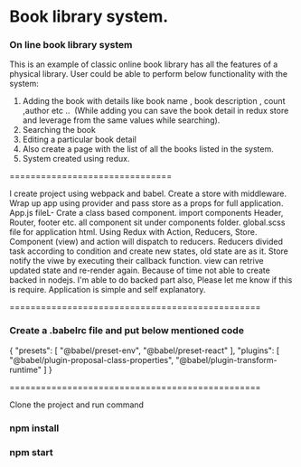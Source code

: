 # Book library system.
<h3>On line book library system</h3>

This is an example of classic online book library has all the features of a physical library.
User could be able to perform below functionality with the system:
1. Adding the book with details like book name , book description , count ,author etc ..  (While adding you can save the
book detail in redux store and leverage from the same values while searching).
2. Searching the book
3. Editing a particular book detail
4. Also create a page with the list of all the books listed in the system.
5. System created using redux.

<p>===============================</p>
I create project using webpack and babel.
Create a store with middleware. Wrap up app using provider and pass store as a props for full application.
App.js fileL- Crate a class based component. import components Header, Router, footer etc.
all component sit under components folder.
global.scss file for application html.
Using Redux with Action, Reducers, Store.
Component (view) and action will  dispatch  to reducers. Reducers divided task according to condition and create new states, old state are as it. Store notify the viwe by executing their callback function. view can retrive updated state and re-render again. 
Because of time not  able to create backed in nodejs. I'm able to do backed part also, Please let me know if this is require.
Application is simple and self explanatory.
<p>================================================</p>
<h3>Create a .babelrc  file and put below mentioned code</h3>
<p>
  {
  "presets": [
    "@babel/preset-env", 
    "@babel/preset-react"
  ],
  "plugins": [
    "@babel/plugin-proposal-class-properties",
    "@babel/plugin-transform-runtime"
  ]  
}
  </p>
<p>================================================</p>
<p>Clone  the project and run command</p>
<p><h3>npm install</h3></p>
<p><h3>npm start</h3></p>
